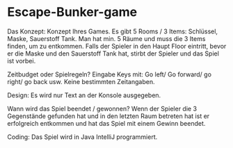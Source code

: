 # Escape-Bunker-game

Das Konzept: 
Konzept Ihres Games. Es gibt 5 Rooms / 3 Items: Schlüssel, Maske, Sauerstoff Tank. 
Man hat min. 5 Räume und muss die 3 Items finden, um zu entkommen. Falls der Spieler in den Haupt Floor eintritt, bevor er die Maske und den Sauerstoff Tank hat, stirbt der Spieler und das Spiel ist vorbei. 

Zeitbudget oder Spielregeln? 
Eingabe Keys mit: Go left/ Go forward/ go right/ go back usw. 
Keine bestimmten Zeitangaben. 

Design: 
Es wird nur Text an der Konsole ausgegeben. 

Wann wird das Spiel beendet / gewonnen? 
Wenn der Spieler die 3 Gegenstände gefunden hat und in den letzten Raum betreten hat ist er erfolgreich entkommen und hat das Spiel mit einem Gewinn beendet. 

Coding: 
Das Spiel wird in Java IntelliJ programmiert. 
